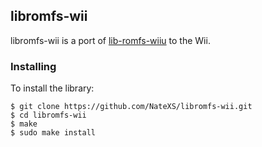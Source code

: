 ## libromfs-wii


libromfs-wii is a port of [lib-romfs-wiiu](https://github.com/yawut/libromfs-wiiu) to the Wii.

### Installing

To install the library:

    $ git clone https://github.com/NateXS/libromfs-wii.git
    $ cd libromfs-wii
    $ make
    $ sudo make install



